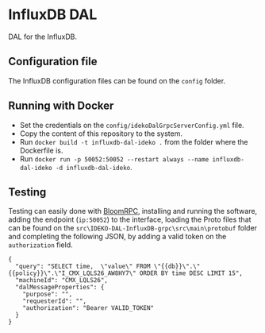 # InfluxDB DAL
DAL for the InfluxDB.

## Configuration file
The InfluxDB configuration files can be found on the `config` folder.

## Running with Docker
- Set the credentials on the `config/idekoDalGrpcServerConfig.yml` file.
- Copy the content of this repository to the system.
- Run `docker build -t influxdb-dal-ideko .` from the folder where the Dockerfile is.
- Run `docker run -p 50052:50052 --restart always --name influxdb-dal-ideko -d influxdb-dal-ideko`.

## Testing
Testing can easily done with [BloomRPC](https://github.com/uw-labs/bloomrpc/releases), installing and running the software, adding the endpoint (`ip:50052`) to the interface, loading the Proto files that can be found on the `src\IDEKO-DAL-InfluxDB-grpc\src\main\protobuf` folder and completing the following JSON, by adding a valid token on the `authorization` field.

```
{
  "query": "SELECT time,  \"value\" FROM \"{{db}}\".\"{{policy}}\".\"I_CMX_LQLS26_AW8HY7\" ORDER BY time DESC LIMIT 15",
  "machineId": "CMX_LQLS26",
  "dalMessageProperties": {
    "purpose": "",
    "requesterId": "",
    "authorization": "Bearer VALID_TOKEN"
  }
}
```
